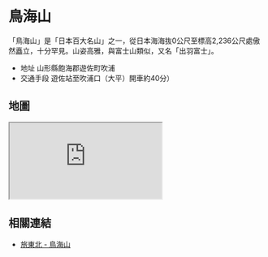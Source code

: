# 鳥海山

「鳥海山」是「日本百大名山」之一，從日本海海抜0公尺至標高2,236公尺處傲然矗立，十分罕見。山姿高雅，與富士山類似，又名「出羽富士」。

- 地址 山形縣飽海郡遊佐町吹浦
- 交通手段 遊佐站至吹浦口（大平）開車約40分）

## 地圖

<iframe src="https://www.google.com/maps/embed?pb=!1m18!1m12!1m3!1d43031.91108977349!2d140.01906297392827!3d39.09804711798153!2m3!1f0!2f0!3f0!3m2!1i1024!2i768!4f13.1!3m3!1m2!1s0x5f8eed559b6f460d%3A0x8e67ba4656d9ec4d!2sMount%20Ch%C5%8Dkai!5e0!3m2!1sen!2stw!4v1690543445014!5m2!1sen!2stw"  allowfullscreen="" loading="lazy" referrerpolicy="no-referrer-when-downgrade"></iframe>

## 相關連結

- [旅東北 - 鳥海山](https://www.tohokukanko.jp/zh_TW/attractions/detail_1577.html)
